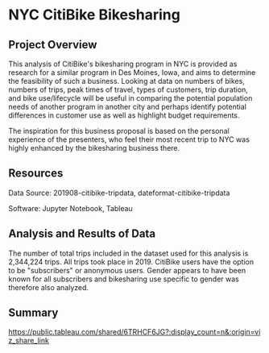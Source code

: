 # NYC CitiBike Bikesharing

## Project Overview
This analysis of CitiBike's bikesharing program in NYC is provided as research for a similar program in Des Moines, Iowa, and aims to determine the feasibility of such a business. Looking at data on numbers of bikes, numbers of trips, peak times of travel, types of customers, trip duration, and bike use/lifecycle will be useful in comparing the potential population needs of another program in another city and perhaps identify potential differences in customer use as well as highlight budget requirements.

The inspiration for this business proposal is based on the personal experience of the presenters, who feel their most recent trip to NYC was highly enhanced by the bikesharing business there.

## Resources

Data Source: 201908-citibike-tripdata, dateformat-citibike-tripdata

Software: Jupyter Notebook, Tableau

## Analysis and Results of Data
The number of total trips included in the dataset used for this analysis is 2,344,224 trips. All trips took place in 2019. CitiBike users have the option to be "subscribers" or anonymous users. Gender appears to have been known for all subscribers and bikesharing use specific to gender was therefore also analyzed.

## Summary



https://public.tableau.com/shared/6TRHCF6JG?:display_count=n&:origin=viz_share_link
